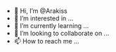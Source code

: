 - 👋 Hi, I’m @Arakiss
- 👀 I’m interested in ...
- 🌱 I’m currently learning ...
- 💞️ I’m looking to collaborate on ...
- 📫 How to reach me ...

<!---
Arakiss/Arakiss is a ✨ special ✨ repository because its `README.md` (this file) appears on your GitHub profile.
You can click the Preview link to take a look at your changes.
--->
